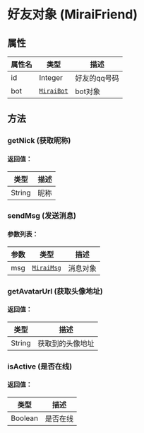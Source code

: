 # 好友对象 (MiraiFriend)

## 属性

| 属性名 | 类型                            | 描述         |
| ------ | ------------------------------- | ------------ |
| id     | Integer                         | 好友的qq号码 |
| bot    | [`MiraiBot`](/docs/miraibot.md) | bot对象      |

## 方法

### getNick (获取昵称)

#### 返回值：

| 类型   | 描述 |
| ------ | ---- |
| String | 昵称 |


### sendMsg (发送消息)

#### 参数列表：

| 参数 | 类型                            | 描述     |
| ---- | ------------------------------- | -------- |
| msg  | [`MiraiMsg`](/docs/miraimsg.md) | 消息对象 |


### getAvatarUrl (获取头像地址)

#### 返回值：

| 类型   | 描述             |
| ------ | ---------------- |
| String | 获取到的头像地址 |


### isActive (是否在线)

#### 返回值：

| 类型    | 描述     |
| ------- | -------- |
| Boolean | 是否在线 |


# 
